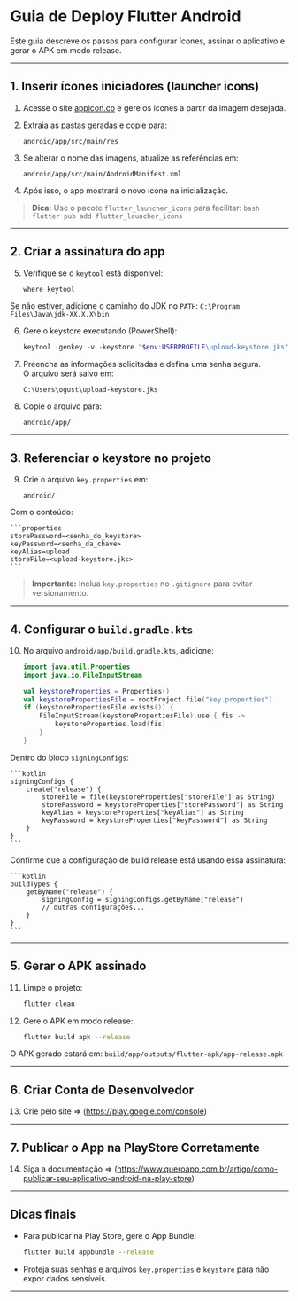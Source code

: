 
# Guia de Deploy Flutter Android

Este guia descreve os passos para configurar ícones, assinar o aplicativo e gerar o APK em modo release.

---

## 1. Inserir ícones iniciadores (launcher icons)

1. Acesse o site [appicon.co](https://appicon.co) e gere os ícones a partir da imagem desejada.

2. Extraia as pastas geradas e copie para:
    ```
    android/app/src/main/res
    ```

3. Se alterar o nome das imagens, atualize as referências em:
    ```
    android/app/src/main/AndroidManifest.xml
    ```

4. Após isso, o app mostrará o novo ícone na inicialização.

> **Dica:** Use o pacote `flutter_launcher_icons` para facilitar:
    ```bash
    flutter pub add flutter_launcher_icons
    ```

---

## 2. Criar a assinatura do app

5. Verifique se o `keytool` está disponível:
    ```bash
    where keytool
    ```
Se não estiver, adicione o caminho do JDK no `PATH`:
    ```
    C:\Program Files\Java\jdk-XX.X.X\bin
    ```

6. Gere o keystore executando (PowerShell):
    ```powershell
    keytool -genkey -v -keystore "$env:USERPROFILE\upload-keystore.jks" -storetype JKS -keyalg RSA -keysize 2048 -validity 10000 -alias upload
    ```

7. Preencha as informações solicitadas e defina uma senha segura.  
O arquivo será salvo em:
    ```
    C:\Users\ogust\upload-keystore.jks
    ```

8. Copie o arquivo para:
    ```
    android/app/
    ```

---

## 3. Referenciar o keystore no projeto

9. Crie o arquivo `key.properties` em:
    ```
    android/
    ```
Com o conteúdo:

    ```properties
    storePassword=<senha_do_keystore>
    keyPassword=<senha_da_chave>
    keyAlias=upload
    storeFile=<upload-keystore.jks>
    ```

> **Importante:** Inclua `key.properties` no `.gitignore` para evitar versionamento.

---

## 4. Configurar o `build.gradle.kts`

10. No arquivo `android/app/build.gradle.kts`, adicione:

    ```kotlin
    import java.util.Properties
    import java.io.FileInputStream

    val keystoreProperties = Properties()
    val keystorePropertiesFile = rootProject.file("key.properties")
    if (keystorePropertiesFile.exists()) {
        FileInputStream(keystorePropertiesFile).use { fis ->
            keystoreProperties.load(fis)
        }
    }
    ```

Dentro do bloco `signingConfigs`:

    ```kotlin
    signingConfigs {
        create("release") {
            storeFile = file(keystoreProperties["storeFile"] as String)
            storePassword = keystoreProperties["storePassword"] as String
            keyAlias = keystoreProperties["keyAlias"] as String
            keyPassword = keystoreProperties["keyPassword"] as String
        }
    }
    ```

Confirme que a configuração de build release está usando essa assinatura:

    ```kotlin
    buildTypes {
        getByName("release") {
            signingConfig = signingConfigs.getByName("release")
            // outras configurações...
        }
    }
    ```

---

## 5. Gerar o APK assinado

11. Limpe o projeto:
    ```bash
    flutter clean
    ```

12. Gere o APK em modo release:
    ```bash
    flutter build apk --release
    ```

O APK gerado estará em:
    ```
    build/app/outputs/flutter-apk/app-release.apk
    ```

---

## 6. Criar Conta de Desenvolvedor

13. Crie pelo site => (https://play.google.com/console)

---

## 7. Publicar o App na PlayStore Corretamente

14. Siga a documentação => (https://www.queroapp.com.br/artigo/como-publicar-seu-aplicativo-android-na-play-store)

---

## Dicas finais 

- Para publicar na Play Store, gere o App Bundle:
    ```bash
    flutter build appbundle --release
    ```

- Proteja suas senhas e arquivos `key.properties` e `keystore` para não expor dados sensíveis.

---
